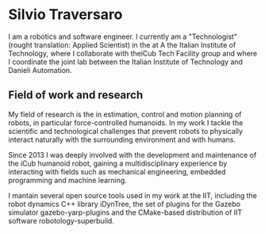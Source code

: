 # Silvio Traversaro
I am a robotics and software engineer. I currently am a "Technologist" (rought translation: Applied Scientist) in the at A the Italian Institute of Technology, where I collaborate with theiCub Tech Facility group and where I coordinate the joint lab between the Italian Institute of Technology and Danieli Automation.

## Field of work and research

My field of research is the in estimation, control and motion planning of robots, in particular force-controlled humanoids. In my work I tackle the scientific and technological challenges that prevent robots to physically interact naturally with the surrounding environment and with humans.

Since 2013 I was deeply involved with the development and maintenance of the iCub humanoid robot, gaining a multidisciplinary experience by interacting with fields such as mechanical engineering, embedded programming and machine learning.

I mantain several open source tools used in my work at the IIT, including the robot dynamics C++ library iDynTree, the set of plugins for the Gazebo simulator gazebo-yarp-plugins and the CMake-based distribution of IIT software robotology-superbuild. 

